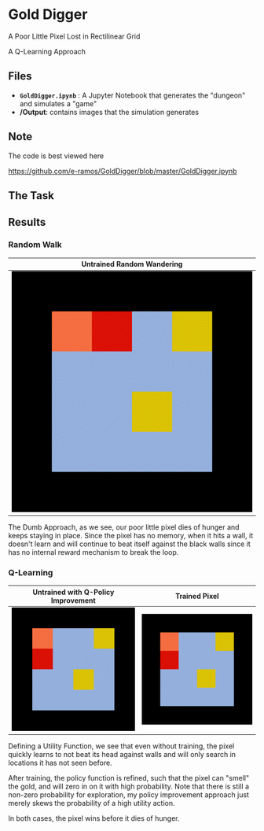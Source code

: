 # Gold Digger
A Poor Little Pixel Lost in Rectilinear Grid

A Q-Learning Approach


## Files

 - **`GoldDigger.ipynb`** : A Jupyter Notebook that generates the "dungeon" and simulates a "game"
 - **/Output**: contains images that the simulation generates

## Note
The code is best viewed here

https://github.com/e-ramos/GoldDigger/blob/master/GoldDigger.ipynb

## The Task



## Results

### Random Walk


| Untrained Random Wandering|
|--|
| ![](https://github.com/e-ramos/GoldDigger/blob/master/Output/Compressed/RandomWalk.gif)|

The Dumb Approach, as we see, our poor little pixel dies of hunger and keeps staying in place. Since the pixel has no memory, when it hits a wall, it doesn't learn and will continue to beat itself against the black walls since it has no internal reward mechanism to break the loop.

### Q-Learning
|Untrained with Q-Policy Improvement|Trained Pixel|
|--|--|
|![](https://github.com/e-ramos/GoldDigger/blob/master/Output/Compressed/QLearning.gif)|![](https://github.com/e-ramos/GoldDigger/blob/master/Output/Compressed/QLearningTrained.gif)|

Defining a Utility Function, we see that even without training, the pixel quickly learns to not beat its head against walls and will only search in locations it has not seen before.

After training, the policy function is refined, such that the pixel can "smell" the gold, and will zero in on it with high probability. Note that there is still a non-zero probability for exploration, my policy improvement approach just merely skews the probability of a high utility action.

In both cases, the pixel wins before it dies of hunger. 
